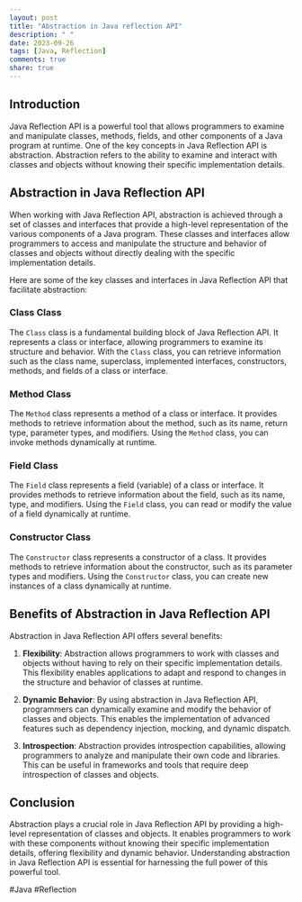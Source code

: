 ```yaml
---
layout: post
title: "Abstraction in Java reflection API"
description: " "
date: 2023-09-26
tags: [Java, Reflection]
comments: true
share: true
---
```


## Introduction

Java Reflection API is a powerful tool that allows programmers to examine and manipulate classes, methods, fields, and other components of a Java program at runtime. One of the key concepts in Java Reflection API is abstraction. Abstraction refers to the ability to examine and interact with classes and objects without knowing their specific implementation details.

## Abstraction in Java Reflection API

When working with Java Reflection API, abstraction is achieved through a set of classes and interfaces that provide a high-level representation of the various components of a Java program. These classes and interfaces allow programmers to access and manipulate the structure and behavior of classes and objects without directly dealing with the specific implementation details.

Here are some of the key classes and interfaces in Java Reflection API that facilitate abstraction:

### Class Class

The `Class` class is a fundamental building block of Java Reflection API. It represents a class or interface, allowing programmers to examine its structure and behavior. With the `Class` class, you can retrieve information such as the class name, superclass, implemented interfaces, constructors, methods, and fields of a class or interface.

### Method Class

The `Method` class represents a method of a class or interface. It provides methods to retrieve information about the method, such as its name, return type, parameter types, and modifiers. Using the `Method` class, you can invoke methods dynamically at runtime.

### Field Class

The `Field` class represents a field (variable) of a class or interface. It provides methods to retrieve information about the field, such as its name, type, and modifiers. Using the `Field` class, you can read or modify the value of a field dynamically at runtime.

### Constructor Class

The `Constructor` class represents a constructor of a class. It provides methods to retrieve information about the constructor, such as its parameter types and modifiers. Using the `Constructor` class, you can create new instances of a class dynamically at runtime.

## Benefits of Abstraction in Java Reflection API

Abstraction in Java Reflection API offers several benefits:

1. **Flexibility**: Abstraction allows programmers to work with classes and objects without having to rely on their specific implementation details. This flexibility enables applications to adapt and respond to changes in the structure and behavior of classes at runtime.

2. **Dynamic Behavior**: By using abstraction in Java Reflection API, programmers can dynamically examine and modify the behavior of classes and objects. This enables the implementation of advanced features such as dependency injection, mocking, and dynamic dispatch.

3. **Introspection**: Abstraction provides introspection capabilities, allowing programmers to analyze and manipulate their own code and libraries. This can be useful in frameworks and tools that require deep introspection of classes and objects.

## Conclusion

Abstraction plays a crucial role in Java Reflection API by providing a high-level representation of classes and objects. It enables programmers to work with these components without knowing their specific implementation details, offering flexibility and dynamic behavior. Understanding abstraction in Java Reflection API is essential for harnessing the full power of this powerful tool.

#Java #Reflection